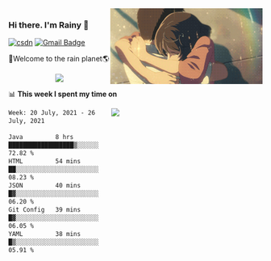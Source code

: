 <img  align='right' height="150" src="https://github.com/LikeRainDay/LikeRainDay/blob/master/pic/img_rain_1.gif?raw=true">



### Hi there. I'm Rainy :lemon:

[![csdn](https://img.shields.io/badge/-csdn-c14438?style=flat-square&logo=c&logoColor=white)](https://blog.csdn.net/qq_15807167)
[![Gmail Badge](https://img.shields.io/badge/-gmail-c14438?style=flat-square&logo=Gmail&logoColor=white&link=mailto:houshuai0816@gmail.com)](mailto:houshuai0816@gmail.com)

🚀Welcome to the rain planet🌎

<center>
<img align='center'  src="https://source.unsplash.com/random/1200x600">
</center>

📊 **This week I spent my time on**

<img align='right'   width="300" src="https://github-readme-stats.vercel.app/api?username=LikeRainDay&show_icons=true&title_color=fff&icon_color=79ff97&text_color=9f9f9f&bg_color=151515">

<!--START_SECTION:waka-->
```text
Week: 20 July, 2021 - 26 July, 2021

Java         8 hrs           ██████████████████▒░░░░░░   72.82 % 
HTML         54 mins         ██░░░░░░░░░░░░░░░░░░░░░░░   08.23 % 
JSON         40 mins         █▓░░░░░░░░░░░░░░░░░░░░░░░   06.20 % 
Git Config   39 mins         █▓░░░░░░░░░░░░░░░░░░░░░░░   06.05 % 
YAML         38 mins         █▒░░░░░░░░░░░░░░░░░░░░░░░   05.91 % 
```
<!--END_SECTION:waka-->

